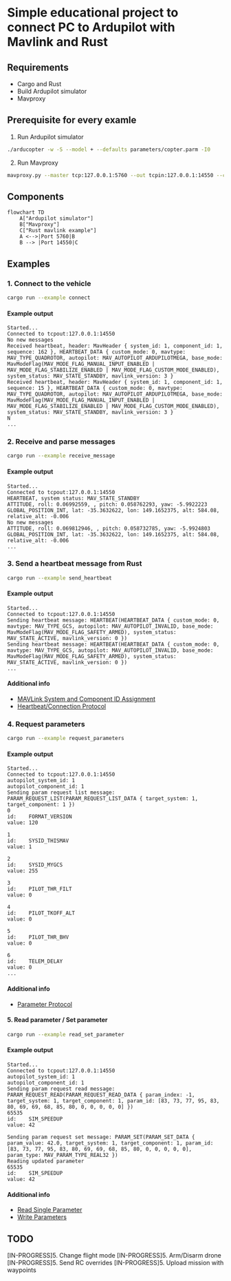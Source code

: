 # Simple educational project to connect PC to Ardupilot with Mavlink and Rust

## Requirements
- Cargo and Rust
- Build Ardupilot simulator
- Mavproxy

## Prerequisite for every examle
1. Run Ardupilot simulator
```sh
./arducopter -w -S --model + --defaults parameters/copter.parm -I0
```
2. Run Mavproxy
```sh
mavproxy.py --master tcp:127.0.0.1:5760 --out tcpin:127.0.0.1:14550 --console --map
```

## Components
```mermaid
flowchart TD
    A["Ardupilot simulator"]
    B["Mavproxy"]
    C["Rust mavlink example"]
    A <-->|Port 5760|B
    B --> |Port 14550|C
```

## Examples
### 1. Connect to the vehicle
```sh
cargo run --example connect
```
#### Example output
```
Started...
Connected to tcpout:127.0.0.1:14550
No new messages
Received heartbeat, header: MavHeader { system_id: 1, component_id: 1, sequence: 162 }, HEARTBEAT_DATA { custom_mode: 0, mavtype: MAV_TYPE_QUADROTOR, autopilot: MAV_AUTOPILOT_ARDUPILOTMEGA, base_mode: MavModeFlag(MAV_MODE_FLAG_MANUAL_INPUT_ENABLED | MAV_MODE_FLAG_STABILIZE_ENABLED | MAV_MODE_FLAG_CUSTOM_MODE_ENABLED), system_status: MAV_STATE_STANDBY, mavlink_version: 3 }
Received heartbeat, header: MavHeader { system_id: 1, component_id: 1, sequence: 15 }, HEARTBEAT_DATA { custom_mode: 0, mavtype: MAV_TYPE_QUADROTOR, autopilot: MAV_AUTOPILOT_ARDUPILOTMEGA, base_mode: MavModeFlag(MAV_MODE_FLAG_MANUAL_INPUT_ENABLED | MAV_MODE_FLAG_STABILIZE_ENABLED | MAV_MODE_FLAG_CUSTOM_MODE_ENABLED), system_status: MAV_STATE_STANDBY, mavlink_version: 3 }
N
...
```

### 2. Receive and parse messages
```sh
cargo run --example receive_message
``` 
#### Example output
```
Started...
Connected to tcpout:127.0.0.1:14550
HEARTBEAT, system status: MAV_STATE_STANDBY
ATTITUDE, roll: 0.06992559, , pitch: 0.058762293, yaw: -5.9922223
GLOBAL_POSITION_INT, lat: -35.3632622, lon: 149.1652375, alt: 584.08, relative_alt: -0.006
No new messages
ATTITUDE, roll: 0.069812946, , pitch: 0.058732785, yaw: -5.9924803
GLOBAL_POSITION_INT, lat: -35.3632622, lon: 149.1652375, alt: 584.08, relative_alt: -0.006
...
```

### 3. Send a heartbeat message from Rust
```sh
cargo run --example send_heartbeat
``` 
#### Example output
```
Started...
Connected to tcpout:127.0.0.1:14550
Sending heartbeat message: HEARTBEAT(HEARTBEAT_DATA { custom_mode: 0, mavtype: MAV_TYPE_GCS, autopilot: MAV_AUTOPILOT_INVALID, base_mode: MavModeFlag(MAV_MODE_FLAG_SAFETY_ARMED), system_status: MAV_STATE_ACTIVE, mavlink_version: 0 })
Sending heartbeat message: HEARTBEAT(HEARTBEAT_DATA { custom_mode: 0, mavtype: MAV_TYPE_GCS, autopilot: MAV_AUTOPILOT_INVALID, base_mode: MavModeFlag(MAV_MODE_FLAG_SAFETY_ARMED), system_status: MAV_STATE_ACTIVE, mavlink_version: 0 })
...
```
#### Additional info
- [MAVLink System and Component ID Assignment](https://mavlink.io/en/services/mavlink_id_assignment.html)
- [Heartbeat/Connection Protocol](https://mavlink.io/en/services/heartbeat.html)

### 4. Request parameters
```sh
cargo run --example request_parameters
``` 
#### Example output
```
Started...
Connected to tcpout:127.0.0.1:14550
autopilot_system_id: 1
autopilot_component_id: 1
Sending param request list message: PARAM_REQUEST_LIST(PARAM_REQUEST_LIST_DATA { target_system: 1, target_component: 1 })
0
id:    FORMAT_VERSION
value: 120

1
id:    SYSID_THISMAV
value: 1

2
id:    SYSID_MYGCS
value: 255

3
id:    PILOT_THR_FILT
value: 0

4
id:    PILOT_TKOFF_ALT
value: 0

5
id:    PILOT_THR_BHV
value: 0

6
id:    TELEM_DELAY
value: 0
...
```
#### Additional info
- [Parameter Protocol](https://mavlink.io/en/services/parameter.html)

#### 5. Read parameter / Set parameter
```sh
cargo run --example read_set_parameter
``` 
#### Example output
```
Started...
Connected to tcpout:127.0.0.1:14550
autopilot_system_id: 1
autopilot_component_id: 1
Sending param request read message: PARAM_REQUEST_READ(PARAM_REQUEST_READ_DATA { param_index: -1, target_system: 1, target_component: 1, param_id: [83, 73, 77, 95, 83, 80, 69, 69, 68, 85, 80, 0, 0, 0, 0, 0] })
65535
id:    SIM_SPEEDUP
value: 42

Sending param request set message: PARAM_SET(PARAM_SET_DATA { param_value: 42.0, target_system: 1, target_component: 1, param_id: [83, 73, 77, 95, 83, 80, 69, 69, 68, 85, 80, 0, 0, 0, 0, 0], param_type: MAV_PARAM_TYPE_REAL32 })
Reading updated parameter
65535
id:    SIM_SPEEDUP
value: 42
```
#### Additional info
- [Read Single Parameter](https://mavlink.io/en/services/parameter.html#read_single)
- [Write Parameters](https://mavlink.io/en/services/parameter.html#write)


## TODO
[IN-PROGRESS]5. Change flight mode
[IN-PROGRESS]5. Arm/Disarm drone
[IN-PROGRESS]5. Send RC overrides
[IN-PROGRESS]5. Upload mission with waypoints

